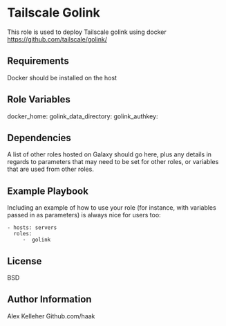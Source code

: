 Tailscale Golink
=========

This role is used to deploy Tailscale golink using docker
https://github.com/tailscale/golink/

Requirements
------------

Docker should be installed on the host

Role Variables
--------------

docker_home:
golink_data_directory:
golink_authkey:

Dependencies
------------

A list of other roles hosted on Galaxy should go here, plus any details in regards to parameters that may need to be set for other roles, or variables that are used from other roles.

Example Playbook
----------------

Including an example of how to use your role (for instance, with variables passed in as parameters) is always nice for users too:

    - hosts: servers
      roles:
         -  golink

License
-------

BSD

Author Information
------------------

Alex Kelleher Github.com/haak
